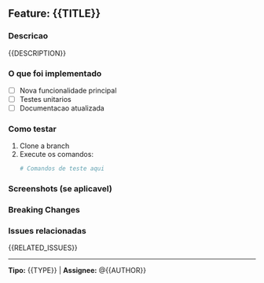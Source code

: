 ## Feature: {{TITLE}}

### Descricao
{{DESCRIPTION}}

### O que foi implementado
- [ ] Nova funcionalidade principal
- [ ] Testes unitarios
- [ ] Documentacao atualizada

### Como testar
1. Clone a branch
2. Execute os comandos:
   ```bash
   # Comandos de teste aqui
   ```

### Screenshots (se aplicavel)
<!-- Adicione screenshots da nova funcionalidade -->

### Breaking Changes
<!-- Se houver breaking changes, descreva aqui -->

### Issues relacionadas
{{RELATED_ISSUES}}

---
**Tipo:** {{TYPE}} | **Assignee:** @{{AUTHOR}}
